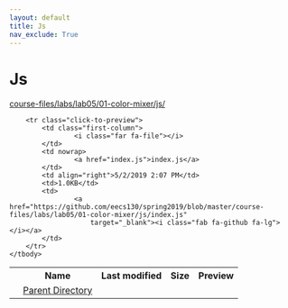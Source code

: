 ```yaml
---
layout: default
title: Js
nav_exclude: True
---
```


# Js

[course-files/labs/lab05/01-color-mixer/js/](.)

<table class="tbl-files">
    <tbody>
        <tr>
            <th valign="top"></th>
            <th>Name</th>
            <th>Last modified</th>
            <th>Size</th>
            <th>Preview</th>
        </tr>
        <tr>
            <td valign="top">
                <i class="fa fa-folder-open"></i>
            </td>
            <td><a href="../">Parent Directory</a></td>
            <td>&nbsp;</td>
            <td>&nbsp;</td>
            <td>&nbsp;</td>
        </tr>

        <tr class="click-to-preview">
            <td class="first-column">
                    <i class="far fa-file"></i>
            </td>
            <td nowrap>
                    <a href="index.js">index.js</a>
            </td>
            <td align="right">5/2/2019 2:07 PM</td>
            <td>1.0KB</td>
            <td>
                    <a href="https://github.com/eecs130/spring2019/blob/master/course-files/labs/lab05/01-color-mixer/js/index.js"
                        target="_blank"><i class="fab fa-github fa-lg"></i></a>
            </td>
        </tr>
    </tbody>
</table>

